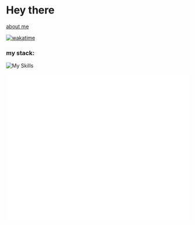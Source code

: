 # Hey there

[about me](https://akarpov.ru/about)

[![wakatime](https://wakatime.com/badge/user/88d1cbde-21c1-42c0-98a3-b3c83e808037.svg)](https://wakatime.com/@88d1cbde-21c1-42c0-98a3-b3c83e808037)
### my stack:
![My Skills](https://skillicons.dev/icons?i=django,py,linux,nginx,bootstrap,js,jquery,css,html,postgres,unity,mysql,flask,mongodb,wordpress,php,cpp)

![Metrics](/github-metrics.svg)
